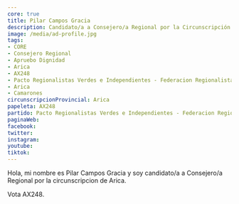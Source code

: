```yaml
---
core: true
title: Pilar Campos Gracia
description: Candidato/a a Consejero/a Regional por la Circunscripción de Arica
image: /media/ad-profile.jpg
tags:
- CORE
- Consejero Regional
- Apruebo Dignidad
- Arica
- AX248
- Pacto Regionalistas Verdes e Independientes - Federacion Regionalista Verde Social - Felipe Olaechea Alvarez
- Arica
- Camarones
circunscripcionProvincial: Arica
papeleta: AX248
partido: Pacto Regionalistas Verdes e Independientes - Federacion Regionalista Verde Social - Felipe Olaechea Alvarez
paginaWeb:
facebook:
twitter:
instagram:
youtube:
tiktok:
---
```

Hola, mi nombre es Pilar Campos Gracia y soy candidato/a a Consejero/a Regional por la circunscripcion de Arica.

Vota AX248.
